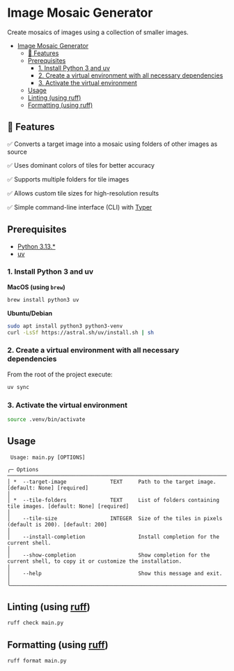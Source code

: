 # Image Mosaic Generator

Create mosaics of images using a collection of smaller images.

<!-- TOC -->
* [Image Mosaic Generator](#image-mosaic-generator)
  * [🚀 Features](#-features)
  * [Prerequisites](#prerequisites)
    * [1. Install Python 3 and uv](#1-install-python-3-and-uv)
    * [2. Create a virtual environment with all necessary dependencies](#2-create-a-virtual-environment-with-all-necessary-dependencies)
    * [3. Activate the virtual environment](#3-activate-the-virtual-environment)
  * [Usage](#usage)
  * [Linting (using ruff)](#linting-using-ruff)
  * [Formatting (using ruff)](#formatting-using-ruff)
<!-- TOC -->

## 🚀 Features

✅ Converts a target image into a mosaic using folders of other images as source

✅ Uses dominant colors of tiles for better accuracy

✅ Supports multiple folders for tile images

✅ Allows custom tile sizes for high-resolution results

✅ Simple command-line interface (CLI) with [Typer](https://typer.tiangolo.com/)

## Prerequisites

- [Python 3.13.\*](https://www.python.org/downloads/)
- [uv](https://docs.astral.sh/uv/)

### 1. Install Python 3 and uv

**MacOS (using `brew`)**

```bash
brew install python3 uv
```

**Ubuntu/Debian**

```bash
sudo apt install python3 python3-venv
curl -LsSf https://astral.sh/uv/install.sh | sh
```

### 2. Create a virtual environment with all necessary dependencies

From the root of the project execute:

```bash
uv sync
```

### 3. Activate the virtual environment

```bash
source .venv/bin/activate
```

## Usage

```                                                                                                                                                                             
 Usage: main.py [OPTIONS]                                                                                                                                                                                 
                                                                                                                                                                                                          
╭─ Options ──────────────────────────────────────────────────────────────────────────────────────────────────────────────────────────────────────────────────────────────────────────────────────────────╮
│ *  --target-image              TEXT     Path to the target image. [default: None] [required]                                                                                                           │
│ *  --tile-folders              TEXT     List of folders containing tile images. [default: None] [required]                                                                                             │
│    --tile-size                 INTEGER  Size of the tiles in pixels (default is 200). [default: 200]                                                                                                   │
│    --install-completion                 Install completion for the current shell.                                                                                                                      │
│    --show-completion                    Show completion for the current shell, to copy it or customize the installation.                                                                               │
│    --help                               Show this message and exit.                                                                                                                                    │
╰────────────────────────────────────────────────────────────────────────────────────────────────────────────────────────────────────────────────────────────────────────────────────────────────────────╯
```

## Linting (using [ruff](https://docs.astral.sh/ruff/))

```bash
ruff check main.py
```

## Formatting (using [ruff](https://docs.astral.sh/ruff/))

```bash
ruff format main.py
```
